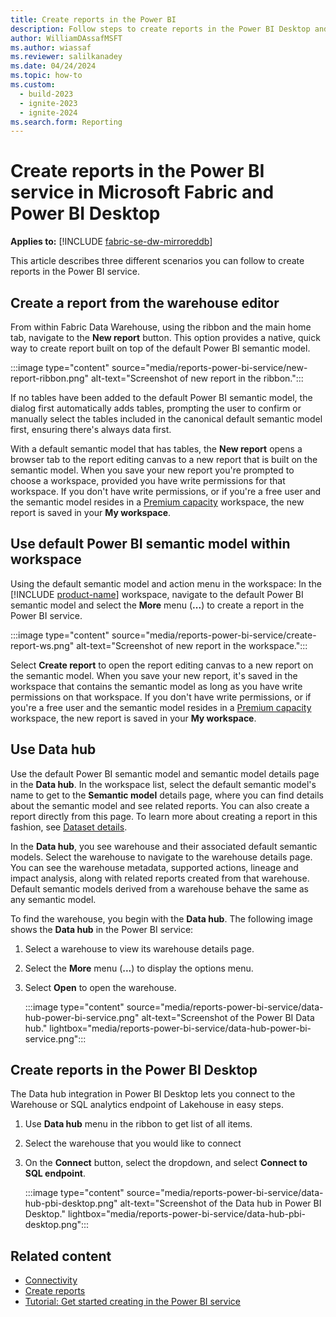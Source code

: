 ```yaml
---
title: Create reports in the Power BI
description: Follow steps to create reports in the Power BI Desktop and Power BI service in Microsoft Fabric.
author: WilliamDAssafMSFT
ms.author: wiassaf
ms.reviewer: salilkanadey
ms.date: 04/24/2024
ms.topic: how-to
ms.custom:
  - build-2023
  - ignite-2023
  - ignite-2024
ms.search.form: Reporting
---
```

# Create reports in the Power BI service in Microsoft Fabric and Power BI Desktop

**Applies to:** [!INCLUDE [fabric-se-dw-mirroreddb](includes/applies-to-version/fabric-se-dw-mirroreddb.md)]

This article describes three different scenarios you can follow to create reports in the Power BI service.

## Create a report from the warehouse editor

From within Fabric Data Warehouse, using the ribbon and the main home tab, navigate to the **New report** button. This option provides a native, quick way to create report built on top of the default Power BI semantic model.

:::image type="content" source="media/reports-power-bi-service/new-report-ribbon.png" alt-text="Screenshot of new report in the ribbon.":::

If no tables have been added to the default Power BI semantic model, the dialog first automatically adds tables, prompting the user to confirm or manually select the tables included in the canonical default semantic model first, ensuring there's always data first.

With a default semantic model that has tables, the **New report** opens a browser tab to the report editing canvas to a new report that is built on the semantic model. When you save your new report you're prompted to choose a workspace, provided you have write permissions for that workspace. If you don't have write permissions, or if you're a free user and the semantic model resides in a [Premium capacity](/power-bi/enterprise/service-premium-what-is) workspace, the new report is saved in your **My workspace**.

## Use default Power BI semantic model within workspace

Using the default semantic model and action menu in the workspace: In the [!INCLUDE [product-name](../includes/product-name.md)] workspace, navigate to the default Power BI semantic model and select the **More** menu (**...**) to create a report in the Power BI service.

:::image type="content" source="media/reports-power-bi-service/create-report-ws.png" alt-text="Screenshot of new report in the workspace.":::

Select **Create report** to open the report editing canvas to a new report on the semantic model. When you save your new report, it's saved in the workspace that contains the semantic model as long as you have write permissions on that workspace. If you don't have write permissions, or if you're a free user and the semantic model resides in a [Premium capacity](/power-bi/enterprise/service-premium-what-is) workspace, the new report is saved in your **My workspace**.

## Use Data hub

Use the default Power BI semantic model and semantic model details page in the **Data hub**. In the workspace list, select the default semantic model's name to get to the **Semantic model** details page, where you can find details about the semantic model and see related reports. You can also create a report directly from this page. To learn more about creating a report in this fashion, see [Dataset details](/power-bi/connect-data/service-dataset-details-page).

In the **Data hub**, you see warehouse and their associated default semantic models. Select the warehouse to navigate to the warehouse details page. You can see the warehouse metadata, supported actions, lineage and impact analysis, along with related reports created from that warehouse. Default semantic models derived from a warehouse behave the same as any semantic model.

To find the warehouse, you begin with the **Data hub**. The following image shows the **Data hub** in the Power BI service:

1. Select a warehouse to view its warehouse details page.

1. Select the **More** menu (**...**) to display the options menu.

1. Select **Open** to open the warehouse.

   :::image type="content" source="media/reports-power-bi-service/data-hub-power-bi-service.png" alt-text="Screenshot of the Power BI Data hub." lightbox="media/reports-power-bi-service/data-hub-power-bi-service.png":::

## Create reports in the Power BI Desktop

The Data hub integration in Power BI Desktop lets you connect to the Warehouse or SQL analytics endpoint of Lakehouse in easy steps.

1. Use **Data hub** menu in the ribbon to get list of all items.
1. Select the warehouse that you would like to connect
1. On the **Connect** button, select the dropdown, and select **Connect to SQL endpoint**.

   :::image type="content" source="media/reports-power-bi-service/data-hub-pbi-desktop.png" alt-text="Screenshot of the Data hub in Power BI Desktop." lightbox="media/reports-power-bi-service/data-hub-pbi-desktop.png":::

## Related content

- [Connectivity](connectivity.md)
- [Create reports](create-reports.md)
- [Tutorial: Get started creating in the Power BI service](/power-bi/fundamentals/service-get-started)
